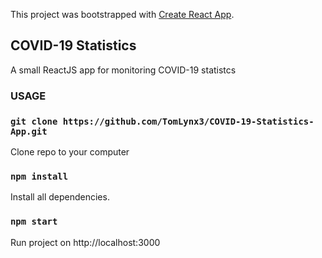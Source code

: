 This project was bootstrapped with [Create React App](https://github.com/facebook/create-react-app).

##  COVID-19 Statistics

A small ReactJS app for monitoring COVID-19 statistcs

### USAGE


### `git clone https://github.com/TomLynx3/COVID-19-Statistics-App.git`

Clone repo to your computer

### `npm install`

Install all dependencies.

### `npm start`

Run project on http://localhost:3000

